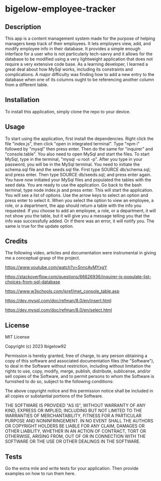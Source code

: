 # bigelow-employee-tracker

## Description

This app is a content management system made for the purpose of helping managers keep track of their employees. It lets employers view, add, and modify employee info in their database. It provides a simple enough interface for a user who is not particularly tech-savvy and it allows for the database to be modified using a very lightweight application that does not require a very extensive code base. As a learning developer, I learned a great deal about how MySql works, including its constraints and complications. A major difficulty was finding how to add a new entry to the database when one of its columns ought to be referencing another column from a different table. 

## Installation

To install this application, simply clone the repo to your device. 

## Usage

To start using the application, first install the dependencies. Right click the file "index.js", then click "open in integrated terminal". Type "npm i" followed by "mysql" then press enter. Then do the same for "inquirer" and "console.table". You also need to open MySql and start the files. To start MySql, type in the terminal, "mysql -u root -p". After you type in your password, you will be in the MySql terminal. You need to initiate the schema.sql file and the seeds.sql file. First type SOURCE db/schema.sql; and press enter. Then type SOURCE db/seeds.sql; and press enter again. You have now initiated your MySql files and populated the tables with the seed data. You are ready to use the application. Go back to the bash terminal, type node index.js and press enter. This will start the application. You will see a list of options. Use the arrow keys to select an option and press enter to select it. When you select the option to view an employee, a role, or a department, the app should return a table with the info you requested. If you choose to add an employee, a role, or a department, it will not show you the table, but it will give you a message telling you that the info was successfully added. Or if there was an error, it will notify you. The same is true for the update option. 

## Credits

The following video, articles and documentation were instrumental in giving me a conceptual grasp of the project. 

https://www.youtube.com/watch?v=SnncAvMYxgY

https://stackoverflow.com/questions/66626936/inquirer-js-populate-list-choices-from-sql-database

https://www.w3schools.com/jsref/met_console_table.asp

https://dev.mysql.com/doc/refman/8.0/en/insert.html

https://dev.mysql.com/doc/refman/8.0/en/select.html

## License

MIT License

Copyright (c) 2023 Ibigelow92

Permission is hereby granted, free of charge, to any person obtaining a copy
of this software and associated documentation files (the "Software"), to deal
in the Software without restriction, including without limitation the rights
to use, copy, modify, merge, publish, distribute, sublicense, and/or sell
copies of the Software, and to permit persons to whom the Software is
furnished to do so, subject to the following conditions:

The above copyright notice and this permission notice shall be included in all
copies or substantial portions of the Software.

THE SOFTWARE IS PROVIDED "AS IS", WITHOUT WARRANTY OF ANY KIND, EXPRESS OR
IMPLIED, INCLUDING BUT NOT LIMITED TO THE WARRANTIES OF MERCHANTABILITY,
FITNESS FOR A PARTICULAR PURPOSE AND NONINFRINGEMENT. IN NO EVENT SHALL THE
AUTHORS OR COPYRIGHT HOLDERS BE LIABLE FOR ANY CLAIM, DAMAGES OR OTHER
LIABILITY, WHETHER IN AN ACTION OF CONTRACT, TORT OR OTHERWISE, ARISING FROM,
OUT OF OR IN CONNECTION WITH THE SOFTWARE OR THE USE OR OTHER DEALINGS IN THE
SOFTWARE.

## Tests

Go the extra mile and write tests for your application. Then provide examples on how to run them here.

